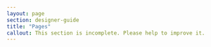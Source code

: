 ```yaml
---
layout: page
section: designer-guide
title: "Pages"
callout: This section is incomplete. Please help to improve it.
---
```

